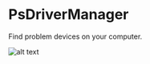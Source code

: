 # PsDriverManager

Find problem devices on your computer.

![alt text](https://4.bp.blogspot.com/-mX0VYWhZcCM/WXvTSNER7MI/AAAAAAAAEhk/oWqvwnx5fBkKQN0hpHKzCNqmEXL3NzXYgCLcBGAs/s1600/20170729_020949.gif)
